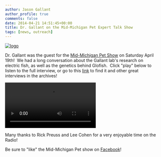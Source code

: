 ```yaml
---
author: Jason Gallant
author_profile: true
comments: false
date: 2014-04-21 14:51:45+00:00
title: Dr. Gallant on the Mid-Michigan Pet Expert Talk Show
tags: [news, outreach]
---
```


[![logo](/images/logo.jpg)](/images/logo.jpg)

Dr. Gallant was the guest for the [Mid-Michigan Pet Show](http://1320wils.com/page.php?page_id=48097) on Saturday April 19th!  We had a long conversation about the Gallant lab's research on electric fish, as well as the genetics behind Glofish.  Click "play" below to listen to the full interview, or go to this [link](http://1320wils.com/page.php?page_id=48099) to find it and other great interviews in the archives!


<video class="video_float_right" src="/images/mmpegshow.mp3" controls></video>

Many thanks to Rick Preuss and Lee Cohen for a very enjoyable time on the Radio!

Be sure to "like" the Mid-Michigan Pet show on [Facebook](https://www.facebook.com/MMPETS)!
